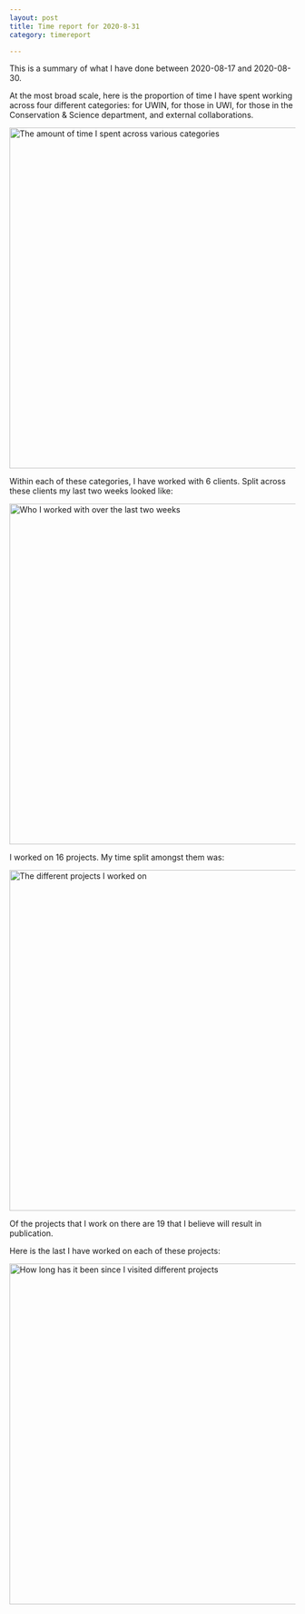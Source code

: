 ```yaml
---
layout: post
title: Time report for 2020-8-31
category: timereport

---
```



This is a summary of what I have done between 2020-08-17 and 2020-08-30.

At the most broad scale, here is the proportion of time I have spent working across four different categories: for UWIN, for those in UWI, for those in the Conservation & Science department, and external collaborations.

<img src='{{site.baseurl}}/images/2020-8-31_category_plot.jpg' alt='The amount of time I spent across various categories' width='600' height='600'>

Within each of these categories, I have worked with 6 clients. Split across these clients my last two weeks looked like:

<img src='{{site.baseurl}}/images/2020-8-31_client_plot.jpg' alt='Who I worked with over the last two weeks' width='600' height='600'>

I worked on 16 projects. My time split amongst them was:

<img src='{{site.baseurl}}/images/2020-8-31_project_plot.jpg' alt='The different projects I worked on' width='600' height='600'>

Of the projects that I work on there are 19 that I believe will result in publication.

Here is the last I have worked on each of these projects:

<img src='{{site.baseurl}}/images/2020-8-31_weeks_since.jpg' alt='How long has it been since I visited different projects' width='600' height='600'>

